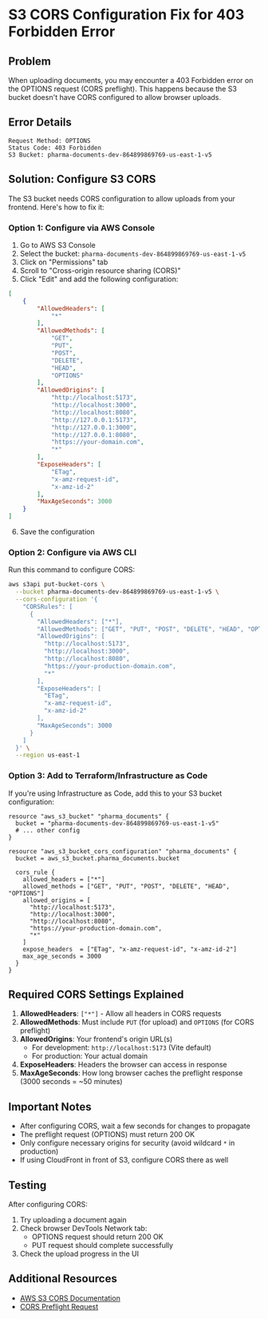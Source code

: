 # S3 CORS Configuration Fix for 403 Forbidden Error

## Problem

When uploading documents, you may encounter a 403 Forbidden error on the OPTIONS request (CORS preflight). This happens because the S3 bucket doesn't have CORS configured to allow browser uploads.

## Error Details

```
Request Method: OPTIONS
Status Code: 403 Forbidden
S3 Bucket: pharma-documents-dev-864899869769-us-east-1-v5
```

## Solution: Configure S3 CORS

The S3 bucket needs CORS configuration to allow uploads from your frontend. Here's how to fix it:

### Option 1: Configure via AWS Console

1. Go to AWS S3 Console
2. Select the bucket: `pharma-documents-dev-864899869769-us-east-1-v5`
3. Click on "Permissions" tab
4. Scroll to "Cross-origin resource sharing (CORS)"
5. Click "Edit" and add the following configuration:

```json
[
    {
        "AllowedHeaders": [
            "*"
        ],
        "AllowedMethods": [
            "GET",
            "PUT",
            "POST",
            "DELETE",
            "HEAD",
            "OPTIONS"
        ],
        "AllowedOrigins": [
            "http://localhost:5173",
            "http://localhost:3000",
            "http://localhost:8080",
            "http://127.0.0.1:5173",
            "http://127.0.0.1:3000",
            "http://127.0.0.1:8080",
            "https://your-domain.com",
            "*"
        ],
        "ExposeHeaders": [
            "ETag",
            "x-amz-request-id",
            "x-amz-id-2"
        ],
        "MaxAgeSeconds": 3000
    }
]
```

6. Save the configuration

### Option 2: Configure via AWS CLI

Run this command to configure CORS:

```bash
aws s3api put-bucket-cors \
  --bucket pharma-documents-dev-864899869769-us-east-1-v5 \
  --cors-configuration '{
    "CORSRules": [
      {
        "AllowedHeaders": ["*"],
        "AllowedMethods": ["GET", "PUT", "POST", "DELETE", "HEAD", "OPTIONS"],
        "AllowedOrigins": [
          "http://localhost:5173",
          "http://localhost:3000",
          "http://localhost:8080",
          "https://your-production-domain.com",
          "*"
        ],
        "ExposeHeaders": [
          "ETag",
          "x-amz-request-id",
          "x-amz-id-2"
        ],
        "MaxAgeSeconds": 3000
      }
    ]
  }' \
  --region us-east-1
```

### Option 3: Add to Terraform/Infrastructure as Code

If you're using Infrastructure as Code, add this to your S3 bucket configuration:

```hcl
resource "aws_s3_bucket" "pharma_documents" {
  bucket = "pharma-documents-dev-864899869769-us-east-1-v5"
  # ... other config
}

resource "aws_s3_bucket_cors_configuration" "pharma_documents" {
  bucket = aws_s3_bucket.pharma_documents.bucket

  cors_rule {
    allowed_headers = ["*"]
    allowed_methods = ["GET", "PUT", "POST", "DELETE", "HEAD", "OPTIONS"]
    allowed_origins = [
      "http://localhost:5173",
      "http://localhost:3000",
      "http://localhost:8080",
      "https://your-production-domain.com",
      "*"
    ]
    expose_headers  = ["ETag", "x-amz-request-id", "x-amz-id-2"]
    max_age_seconds = 3000
  }
}
```

## Required CORS Settings Explained

1. **AllowedHeaders**: `["*"]` - Allow all headers in CORS requests
2. **AllowedMethods**: Must include `PUT` (for upload) and `OPTIONS` (for CORS preflight)
3. **AllowedOrigins**: Your frontend's origin URL(s)
   - For development: `http://localhost:5173` (Vite default)
   - For production: Your actual domain
4. **ExposeHeaders**: Headers the browser can access in response
5. **MaxAgeSeconds**: How long browser caches the preflight response (3000 seconds = ~50 minutes)

## Important Notes

- After configuring CORS, wait a few seconds for changes to propagate
- The preflight request (OPTIONS) must return 200 OK
- Only configure necessary origins for security (avoid wildcard `*` in production)
- If using CloudFront in front of S3, configure CORS there as well

## Testing

After configuring CORS:

1. Try uploading a document again
2. Check browser DevTools Network tab:
   - OPTIONS request should return 200 OK
   - PUT request should complete successfully
3. Check the upload progress in the UI

## Additional Resources

- [AWS S3 CORS Documentation](https://docs.aws.amazon.com/AmazonS3/latest/userguide/cors.html)
- [CORS Preflight Request](https://developer.mozilla.org/en-US/docs/Glossary/Preflight_request)

